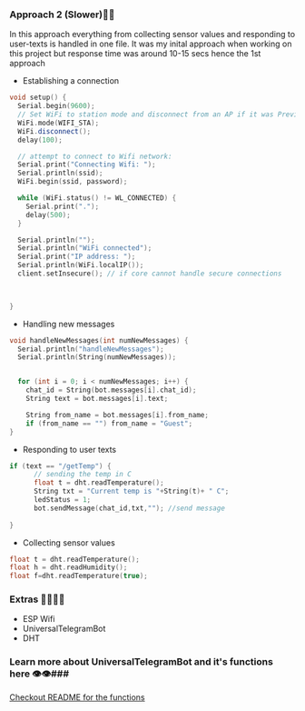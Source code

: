 ### Approach 2 (Slower)🐫🐫 ###
In this approach everything from collecting sensor values and responding to user-texts is handled in one file. It was my inital approach when working on this project but response time was around 10-15 secs hence the 1st approach
- Establishing a connection
``` C++
void setup() {
  Serial.begin(9600);
  // Set WiFi to station mode and disconnect from an AP if it was Previously connected
  WiFi.mode(WIFI_STA);
  WiFi.disconnect();
  delay(100);

  // attempt to connect to Wifi network:
  Serial.print("Connecting Wifi: ");
  Serial.println(ssid);
  WiFi.begin(ssid, password);

  while (WiFi.status() != WL_CONNECTED) {
    Serial.print(".");
    delay(500);
  }

  Serial.println("");
  Serial.println("WiFi connected");
  Serial.print("IP address: ");
  Serial.println(WiFi.localIP());
  client.setInsecure(); // if core cannot handle secure connections

 

}
```
- Handling new messages
``` C++
void handleNewMessages(int numNewMessages) {
  Serial.println("handleNewMessages");
  Serial.println(String(numNewMessages));


  for (int i = 0; i < numNewMessages; i++) {
    chat_id = String(bot.messages[i].chat_id);
    String text = bot.messages[i].text;

    String from_name = bot.messages[i].from_name;
    if (from_name == "") from_name = "Guest";
}
``` 
- Responding to user texts
``` C++
if (text == "/getTemp") {
      // sending the temp in C
      float t = dht.readTemperature();
      String txt = "Current temp is "+String(t)+ " C";
      ledStatus = 1;
      bot.sendMessage(chat_id,txt,""); //send message 
      
}
```
- Collecting sensor values
``` C++
float t = dht.readTemperature();
float h = dht.readHumidity();
float f=dht.readTemperature(true);
```
### Extras 👩‍👩‍👦‍👦 ###
- ESP Wifi
- UniversalTelegramBot
- DHT

### Learn more about UniversalTelegramBot and it's functions here 👁👁###
[Checkout README for the functions](https://github.com/witnessmenow/Universal-Arduino-Telegram-Bot)
